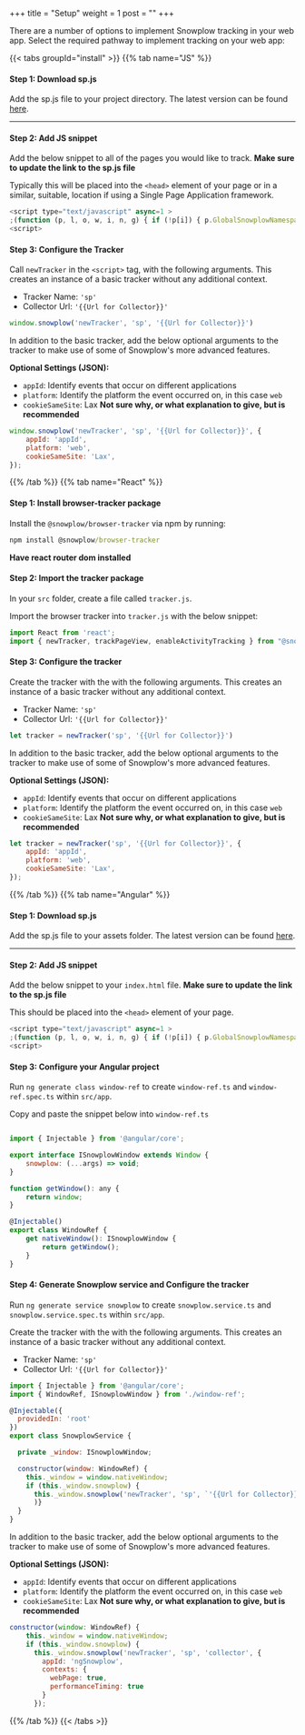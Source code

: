 +++
title = "Setup"
weight = 1
post = ""
+++

There are a number of options to implement Snowplow tracking in your web app. Select the required pathway to implement tracking on your web app:

{{< tabs groupId="install" >}}
{{% tab name="JS" %}}

#### **Step 1:** Download sp.js
Add the sp.js file to your project directory. The latest version can be found [here](https://github.com/snowplow/snowplow-javascript-tracker/releases). 

*** 

#### **Step 2:** Add JS snippet
Add the below snippet to all of the pages you would like to track. **Make sure to update the link to the sp.js file**

Typically this will be placed into the `<head>` element of your page or in a similar, suitable, location if using a Single Page Application framework.

```javascript
<script type="text/javascript" async=1 >
;(function (p, l, o, w, i, n, g) { if (!p[i]) { p.GlobalSnowplowNamespace = p.GlobalSnowplowNamespace || []; p.GlobalSnowplowNamespace.push(i); p[i] = function () { (p[i].q = p[i].q || []).push(arguments) }; p[i].q = p[i].q || []; n = l.createElement(o); g = l.getElementsByTagName(o)[0]; n.async = 1; n.src = w; g.parentNode.insertBefore(n, g) } }(window, document, "script", "{{Link to sp.js file}}", "snowplow"));
<script>
```

#### **Step 3:** Configure the Tracker
Call `newTracker` in the `<script>` tag, with the following arguments. This creates an instance of a basic tracker without any additional context.

- Tracker Name: `'sp'`
- Collector Url: `'{{Url for Collector}}'`

```javascript 
window.snowplow('newTracker', 'sp', '{{Url for Collector}}')
```

<!-- **should we point the collector to mini/micro collector for testing??** -->

In addition to the basic tracker, add the below optional arguments to the tracker to make use of some of Snowplow's more advanced features.

**Optional Settings (JSON):**
  - `appId`: Identify events that occur on different applications
  - `platform`: Identify the platform the event occurred on, in this case `web`
  - `cookieSameSite`: Lax **Not sure why, or what explanation to give, but is recommended**

```javascript 
window.snowplow('newTracker', 'sp', '{{Url for Collector}}', { 
    appId: 'appId',
    platform: 'web',
    cookieSameSite: 'Lax',
});
```

{{% /tab %}}
{{% tab name="React" %}}

#### **Step 1:** Install browser-tracker package

Install the `@snowplow/browser-tracker` via npm by running:

```cmd
npm install @snowplow/browser-tracker
```

**Have react router dom installed**

#### **Step 2:** Import the tracker package
In your `src` folder, create a file called `tracker.js`. 

Import the browser tracker into `tracker.js` with the below snippet:

```javascript
import React from 'react';
import { newTracker, trackPageView, enableActivityTracking } from "@snowplow/browser-tracker";
```

#### **Step 3:** Configure the tracker
Create the tracker with the with the following arguments. This creates an instance of a basic tracker without any additional context.

- Tracker Name: `'sp'`
- Collector Url: `'{{Url for Collector}}'`

```javascript 
let tracker = newTracker('sp', '{{Url for Collector}}')
```

In addition to the basic tracker, add the below optional arguments to the tracker to make use of some of Snowplow's more advanced features.

**Optional Settings (JSON):**
  - `appId`: Identify events that occur on different applications
  - `platform`: Identify the platform the event occurred on, in this case `web`
  - `cookieSameSite`: Lax **Not sure why, or what explanation to give, but is recommended**
  
```javascript 
let tracker = newTracker('sp', '{{Url for Collector}}', { 
    appId: 'appId',
    platform: 'web',
    cookieSameSite: 'Lax',
});

```
 
{{% /tab %}}
{{% tab name="Angular" %}}


#### **Step 1:** Download sp.js
Add the sp.js file to your assets folder. The latest version can be found [here](https://github.com/snowplow/snowplow-javascript-tracker/releases). 

*** 

#### **Step 2:** Add JS snippet
Add the below snippet to your `index.html` file. **Make sure to update the link to the sp.js file**

This should be placed into the `<head>` element of your page.

```javascript
<script type="text/javascript" async=1 >
;(function (p, l, o, w, i, n, g) { if (!p[i]) { p.GlobalSnowplowNamespace = p.GlobalSnowplowNamespace || []; p.GlobalSnowplowNamespace.push(i); p[i] = function () { (p[i].q = p[i].q || []).push(arguments) }; p[i].q = p[i].q || []; n = l.createElement(o); g = l.getElementsByTagName(o)[0]; n.async = 1; n.src = w; g.parentNode.insertBefore(n, g) } }(window, document, "script", "{{Link to sp.js file}}", "snowplow"));
<script>
```


#### **Step 3:** Configure your Angular project
Run `ng generate class window-ref` to create `window-ref.ts` and `window-ref.spec.ts` within `src/app`.

Copy and paste the snippet below into `window-ref.ts`

```javascript

import { Injectable } from '@angular/core';

export interface ISnowplowWindow extends Window {
    snowplow: (...args) => void;
}

function getWindow(): any {
    return window;
}

@Injectable()
export class WindowRef {
    get nativeWindow(): ISnowplowWindow {
        return getWindow();
    }
}

```

####  **Step 4:** Generate Snowplow service and Configure the tracker
Run `ng generate service snowplow` to create `snowplow.service.ts` and `snowplow.service.spec.ts` within `src/app`.

Create the tracker with the with the following arguments. This creates an instance of a basic tracker without any additional context.

- Tracker Name: `'sp'`
- Collector Url: `'{{Url for Collector}}'`

```javascript
import { Injectable } from '@angular/core';
import { WindowRef, ISnowplowWindow } from './window-ref';

@Injectable({
  providedIn: 'root'
})
export class SnowplowService {

  private _window: ISnowplowWindow;

  constructor(window: WindowRef) {
    this._window = window.nativeWindow;
    if (this._window.snowplow) {
      this._window.snowplow('newTracker', 'sp', `'{{Url for Collector}}'`
      )}
  }
}
```

In addition to the basic tracker, add the below optional arguments to the tracker to make use of some of Snowplow's more advanced features.

**Optional Settings (JSON):**
  - `appId`: Identify events that occur on different applications
  - `platform`: Identify the platform the event occurred on, in this case `web`
  - `cookieSameSite`: Lax **Not sure why, or what explanation to give, but is recommended**
  
```javascript 
constructor(window: WindowRef) {
    this._window = window.nativeWindow;
    if (this._window.snowplow) {
      this._window.snowplow('newTracker', 'sp', 'collector', {
        appId: 'ngSnowplow',
        contexts: {
          webPage: true,
          performanceTiming: true
        }
      });
```
 
{{% /tab %}}
{{< /tabs >}}

<!-- 
Angular Tracking
```javascript
      this._window.snowplow('enableActivityTracking', 10, 10);
      this._window.snowplow('enableLinkClickTracking', null, true, true);

      public trackPageView(): void {
    if (this._window.snowplow) {
      this._window.snowplow('trackPageView');
    }
  }
``` -->